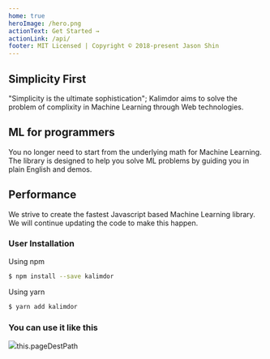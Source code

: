 ```yaml
---
home: true
heroImage: /hero.png
actionText: Get Started →
actionLink: /api/
footer: MIT Licensed | Copyright © 2018-present Jason Shin
---
```


<div class="features">
  <div class="feature">
    <h2>Simplicity First</h2>
    <p>"Simplicity is the ultimate sophistication"; Kalimdor aims to solve the problem of complixity in Machine Learning
    through Web technologies.</p>
  </div>
  <div class="feature">
    <h2>ML for programmers</h2>
    <p>You no longer need to start from the underlying math for Machine Learning. The library is designed to
    help you solve ML problems by guiding you in plain English and demos.</p>
  </div>
  <div class="feature">
    <h2>Performance</h2>
    <p>We strive to create the fastest Javascript based Machine Learning library. We will continue updating the
    code to make this happen.</p>
  </div>
</div>

### User Installation

Using npm

```bash
$ npm install --save kalimdor
```

Using yarn

```bash
$ yarn add kalimdor
```


### You can use it like this

<img src="https://i.imgur.com/I6KUOi8.png">this.pageDestPath
